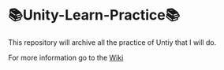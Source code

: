 # 📚Unity-Learn-Practice📚

This repository will archive all the practice of Untiy that I will do.

For more information go to the [Wiki](https://github.com/pardo312/Unity-Learn-Practice/wiki)
